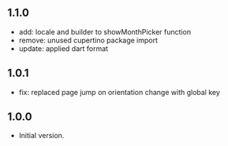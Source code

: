 ## 1.1.0

- add: locale and builder to showMonthPicker function
- remove: unused cupertino package import
- update: applied dart format


## 1.0.1

- fix: replaced page jump on orientation change with global key


## 1.0.0

- Initial version.
